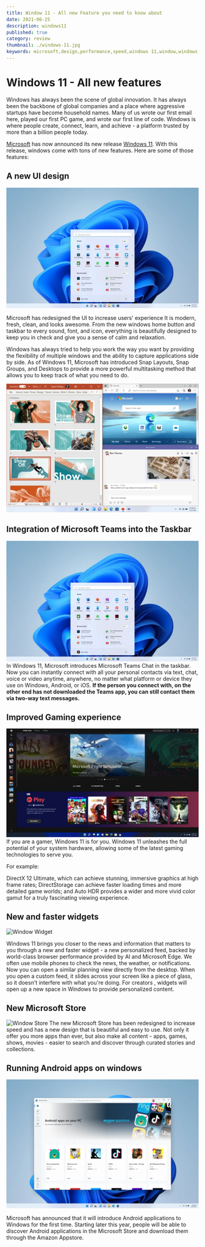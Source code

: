 ```yaml
---
title: Window 11 - All new Feature you need to know about
date: 2021-06-25
description: windows11
published: true
category: review
thumbnail: ./windows-11.jpg
keywords: microsoft,design,performance,speed,windows 11,window,windows,11,feature,features,game,games,gaming,wallpaper,update,desktop,school,snap,UI,user,experience,widget,team,store,android,app,applications,apps
---
```


# Windows 11 - All new features

Windows has always been the scene of global innovation. It has always been the backbone of global companies and a place where aggressive startups have become household names. Many of us wrote our first email here, played our first PC game, and wrote our first line of code. Windows is where people create, connect, learn, and achieve - a platform trusted by more than a billion people today.

[Microsoft](https://www.microsoft.com/en-in) has now announced its new release [Windows 11](https://www.microsoft.com/en-us/windows/windows-11). With this release, windows come with tons of new features. Here are some of those features:

## A new UI design

![Window 11 New UI](./windows-11-new-ui.webp)

Microsoft has redesigned the UI to increase users' experience It is modern, fresh, clean, and looks awesome. From the new windows home button and taskbar to every sound, font, and icon, everything is beautifully designed to keep you in check and give you a sense of calm and relaxation.

Windows has always tried to help you work the way you want by providing the flexibility of multiple windows and the ability to capture applications side by side. As of Windows 11, Microsoft has introduced Snap Layouts, Snap Groups, and Desktops to provide a more powerful multitasking method that allows you to keep track of what you need to do.

![Windows Snap ](./window-snap.webp)

## Integration of Microsoft Teams into the Taskbar

![Windows team taskbar integration](./windows-11-new-ui.webp)
In Windows 11, Microsoft introduces Microsoft Teams Chat in the taskbar. Now you can instantly connect with all your personal contacts via text, chat, voice or video anytime, anywhere, no matter what platform or device they use on Windows, Android, or iOS. **If the person you connect with, on the other end has not downloaded the Teams app, you can still contact them via two-way text messages.**

## Improved Gaming experience

![Windows Gamming](./windows-gaming.webp)
If you are a gamer, Windows 11 is for you. Windows 11 unleashes the full potential of your system hardware, allowing some of the latest gaming technologies to serve you.

For example:

DirectX 12 Ultimate, which can achieve stunning, immersive graphics at high frame rates; DirectStorage can achieve faster loading times and more detailed game worlds; and Auto HDR provides a wider and more vivid color gamut for a truly fascinating viewing experience.

## New and faster widgets

![Window Widget](./windows-widget.webp)

Windows 11 brings you closer to the news and information that matters to you through a new and faster widget - a new personalized feed, backed by world-class browser performance provided by AI and Microsoft Edge. We often use mobile phones to check the news, the weather, or notifications. Now you can open a similar planning view directly from the desktop. When you open a custom feed, it slides across your screen like a piece of glass, so it doesn't interfere with what you're doing. For creators , widgets will open up a new space in Windows to provide personalized content.

## New Microsoft Store

![Window Store](./windows-store.webp)
The new Microsoft Store has been redesigned to increase speed and has a new design that is beautiful and easy to use. Not only it offer you more apps than ever, but also make all content - apps, games, shows, movies - easier to search and discover through curated stories and collections.

## Running Android apps on windows

![Android Apps on Windows](./windows-android-app.webp)

Microsoft has announced that it will introduce Android applications to Windows for the first time. Starting later this year, people will be able to discover Android applications in the Microsoft Store and download them through the Amazon Appstore.
